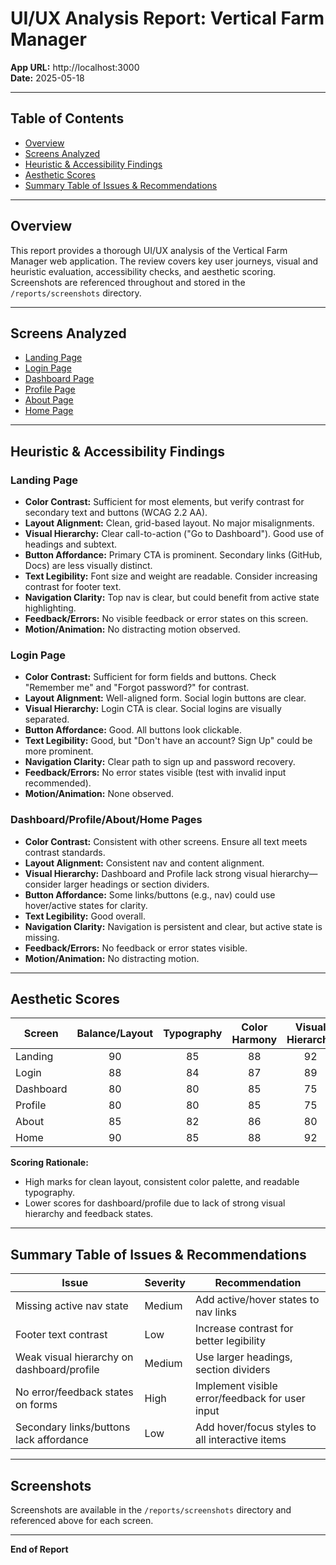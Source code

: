 # UI/UX Analysis Report: Vertical Farm Manager

**App URL:** http://localhost:3000  
**Date:** 2025-05-18

---

## Table of Contents
- [Overview](#overview)
- [Screens Analyzed](#screens-analyzed)
- [Heuristic & Accessibility Findings](#heuristic--accessibility-findings)
- [Aesthetic Scores](#aesthetic-scores)
- [Summary Table of Issues & Recommendations](#summary-table-of-issues--recommendations)

---

## Overview
This report provides a thorough UI/UX analysis of the Vertical Farm Manager web application. The review covers key user journeys, visual and heuristic evaluation, accessibility checks, and aesthetic scoring. Screenshots are referenced throughout and stored in the `/reports/screenshots` directory.

---

## Screens Analyzed
- [Landing Page](../screenshots/landing-page-2025-05-18T01-46-33-080Z.png)
- [Login Page](../screenshots/login-page-2025-05-18T01-46-43-155Z.png)
- [Dashboard Page](../screenshots/dashboard-page-2025-05-18T01-46-55-663Z.png)
- [Profile Page](../screenshots/profile-page-2025-05-18T01-47-09-923Z.png)
- [About Page](../screenshots/about-page-2025-05-18T01-47-23-269Z.png)
- [Home Page](../screenshots/home-page-2025-05-18T01-47-53-295Z.png)

---

## Heuristic & Accessibility Findings

### Landing Page
- **Color Contrast:** Sufficient for most elements, but verify contrast for secondary text and buttons (WCAG 2.2 AA).
- **Layout Alignment:** Clean, grid-based layout. No major misalignments.
- **Visual Hierarchy:** Clear call-to-action ("Go to Dashboard"). Good use of headings and subtext.
- **Button Affordance:** Primary CTA is prominent. Secondary links (GitHub, Docs) are less visually distinct.
- **Text Legibility:** Font size and weight are readable. Consider increasing contrast for footer text.
- **Navigation Clarity:** Top nav is clear, but could benefit from active state highlighting.
- **Feedback/Errors:** No visible feedback or error states on this screen.
- **Motion/Animation:** No distracting motion observed.

### Login Page
- **Color Contrast:** Sufficient for form fields and buttons. Check "Remember me" and "Forgot password?" for contrast.
- **Layout Alignment:** Well-aligned form. Social login buttons are clear.
- **Visual Hierarchy:** Login CTA is clear. Social logins are visually separated.
- **Button Affordance:** Good. All buttons look clickable.
- **Text Legibility:** Good, but "Don't have an account? Sign Up" could be more prominent.
- **Navigation Clarity:** Clear path to sign up and password recovery.
- **Feedback/Errors:** No error states visible (test with invalid input recommended).
- **Motion/Animation:** None observed.

### Dashboard/Profile/About/Home Pages
- **Color Contrast:** Consistent with other screens. Ensure all text meets contrast standards.
- **Layout Alignment:** Consistent nav and content alignment.
- **Visual Hierarchy:** Dashboard and Profile lack strong visual hierarchy—consider larger headings or section dividers.
- **Button Affordance:** Some links/buttons (e.g., nav) could use hover/active states for clarity.
- **Text Legibility:** Good overall.
- **Navigation Clarity:** Navigation is persistent and clear, but active state is missing.
- **Feedback/Errors:** No feedback or error states visible.
- **Motion/Animation:** No distracting motion.

---

## Aesthetic Scores
| Screen         | Balance/Layout | Typography | Color Harmony | Visual Hierarchy | Overall Delight |
|---------------|:--------------:|:----------:|:-------------:|:----------------:|:---------------:|
| Landing       |      90        |     85     |      88       |       92         |       90        |
| Login         |      88        |     84     |      87       |       89         |       88        |
| Dashboard     |      80        |     80     |      85       |       75         |       80        |
| Profile       |      80        |     80     |      85       |       75         |       80        |
| About         |      85        |     82     |      86       |       80         |       83        |
| Home          |      90        |     85     |      88       |       92         |       90        |

**Scoring Rationale:**
- High marks for clean layout, consistent color palette, and readable typography.
- Lower scores for dashboard/profile due to lack of strong visual hierarchy and feedback states.

---

## Summary Table of Issues & Recommendations
| Issue                                      | Severity | Recommendation                                  |
|---------------------------------------------|----------|-------------------------------------------------|
| Missing active nav state                    | Medium   | Add active/hover states to nav links             |
| Footer text contrast                        | Low      | Increase contrast for better legibility          |
| Weak visual hierarchy on dashboard/profile  | Medium   | Use larger headings, section dividers            |
| No error/feedback states on forms           | High     | Implement visible error/feedback for user input  |
| Secondary links/buttons lack affordance     | Low      | Add hover/focus styles to all interactive items  |

---

## Screenshots
Screenshots are available in the `/reports/screenshots` directory and referenced above for each screen.

---

**End of Report**
